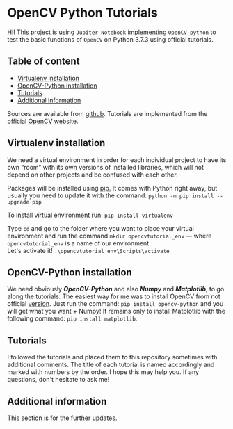 # OpenCV Python Tutorials

Hi! This project is using `Jupiter Notebook` implementing `OpenCV-python` to test the basic functions of `OpenCV` on Python 3.7.3 using official tutorials.


## Table of content

-   [Virtualenv installation]([https://github.com/lalapupa/compvis/blob/master/README.md#virtualenv-installation])
-   [OpenCV-Python installation](https://github.com/rougier/numpy-tutorial#the-game-of-life)
-   [Tutorials](https://github.com/rougier/numpy-tutorial#exercises)
-   [Additional information](https://github.com/rougier/numpy-tutorial#quick-references)

Sources are available from  [github](https://github.com/lalapupa/compvis#opencv-python-tutorials).
Tutorials are implemented from the official [OpenCV website](https://docs.opencv.org/4.1.0/d6/d00/tutorial_py_root.html).

## Virtualenv installation

We need a virtual environment in order for each individual project to have its own “room” with its own versions of installed libraries, which will not depend on other projects and be confused with each other.

Packages will be installed using [pip.](https://pypi.org/project/pip/)  It comes with Python right away, but usually you need to update it with the command:
`python -m pip install --upgrade pip`  

To install virtual environment run:
`pip install virtualenv`  

Type `cd` and go to the folder where you want to place your virtual environment and run the command 
`mkdir opencvtutorial_env` — where ```opencvtutorial_env``` is a name of our environment.  
Let's activate it!
`.\opencvtutorial_env\Scripts\activate`

## OpenCV-Python installation

We need obviously ***OpenCV-Python*** and also ***Numpy*** and ***Matplotlib***, to go along the tutorials. 
The easiest way for me was to install OpenCV from not official [version](https://pypi.org/project/opencv-python/). Just run the command: 
`pip install opencv-python`  and you will get what you want + Numpy!
It remains only to install Matplotlib with the following command:
`pip install matplotlib`.

## Tutorials

I followed the tutorials and placed them to this repository sometimes with additional comments. The title of each tutorial is named accordingly and marked with numbers by the order. I hope this may help you. If any questions, don't hesitate to ask me!

## Additional information

This section is for the further updates.
